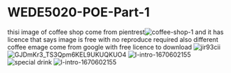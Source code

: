 # WEDE5020-POE-Part-1
thisi image of coffee shop come from pientrest![coffee-shop-1](https://github.com/user-attachments/assets/79f9c1c1-39e6-4aa7-992d-538368745143)
 and it has licence that says image is free with no reproduce required
 also different coffee emage come from google with free licence to download
 ![jir93cii](https://github.com/user-attachments/assets/310f9ec8-b1f4-4d77-9e2d-db8dff174ef9)
 ![GJDmKr3_TS3Qpm6KEL9UKUQKUO4](https://github.com/user-attachments/assets/569fb159-17d1-4a6e-a8d3-6f0459c01a18)
 ![l-intro-1670602155](https://github.com/user-attachments/assets/6f584a70-8f92-46ed-ab01-5bc12a0e41cc)
![special drink](https://github.com/user-attachments/assets/0bcd28ea-2ada-4058-be6f-08a38450f4e3)
![l-intro-1670602155](https://github.com/user-attachments/assets/6b27b320-d01e-4dfb-8ceb-e2862e6c7fb8)



